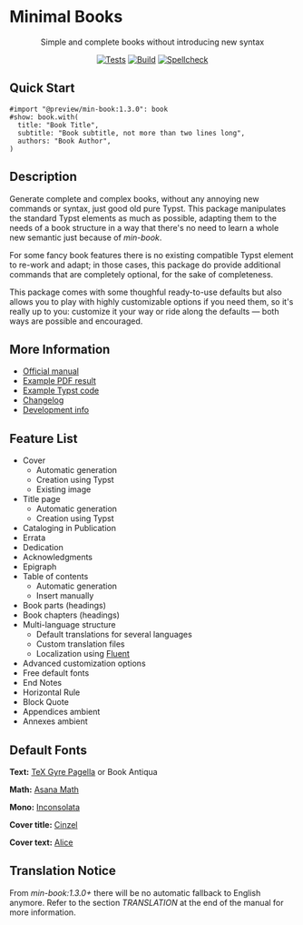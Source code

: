 # Minimal Books

<center align="center">

Simple and complete books without introducing new syntax  

[![Tests](https://github.com/mayconfmelo/min-book/actions/workflows/tests.yml/badge.svg)](https://github.com/mayconfmelo/min-book/actions/workflows/tests.yml)
[![Build](https://github.com/mayconfmelo/min-book/actions/workflows/build.yml/badge.svg)](https://github.com/mayconfmelo/min-book/actions/workflows/build.yml)
[![Spellcheck](https://github.com/mayconfmelo/min-book/actions/workflows/spellcheck.yml/badge.svg)](https://github.com/mayconfmelo/min-book/actions/workflows/spellcheck.yml)

</center>


## Quick Start

```typst
#import "@preview/min-book:1.3.0": book
#show: book.with(
  title: "Book Title",
  subtitle: "Book subtitle, not more than two lines long",
  authors: "Book Author",
)
```


## Description

Generate complete and complex books, without any annoying new commands or
syntax, just good old pure Typst. This package manipulates the standard Typst
elements as much as possible, adapting them to the needs of a book structure
in a way that there's no need to learn a whole new semantic just because of
_min-book_.

For some fancy book features there is no existing compatible Typst element to
re-work and adapt; in those cases, this package do provide additional commands
that are completely optional, for the sake of completeness.

This package comes with some thoughful ready-to-use defaults but also allows
you to play with highly customizable options if you need them, so it's really
up to you: customize it your way or ride along the defaults — both ways are
possible and encouraged.

## More Information

- [Official manual](https://raw.githubusercontent.com/mayconfmelo/min-book/refs/tags/1.3.0/docs/manual.pdf)
- [Example PDF result](https://raw.githubusercontent.com/mayconfmelo/min-book/refs/tags/1.3.0/docs/example.pdf)
- [Example Typst code](https://github.com/mayconfmelo/min-book/blob/1.3.0/template/main.typ)
- [Changelog](https://github.com/mayconfmelo/min-book/blob/main/docs/changelog.md)
- [Development info](https://github.com/mayconfmelo/min-book/blob/main/docs/dev.md)


## Feature List

- Cover
  - Automatic generation
  - Creation using Typst
  - Existing image
- Title page
  - Automatic generation
  - Creation using Typst
- Cataloging in Publication
- Errata
- Dedication
- Acknowledgments
- Epigraph
- Table of contents
  - Automatic generation
  - Insert manually
- Book parts (headings)
- Book chapters (headings)
- Multi-language structure
  - Default translations for several languages
  - Custom translation files
  - Localization using [Fluent](https://projectfluent.org/)
- Advanced customization options
- Free default fonts
- End Notes
- Horizontal Rule
- Block Quote
- Appendices ambient
- Annexes ambient


## Default Fonts

**Text:**
[TeX Gyre Pagella](https://www.gust.org.pl/projects/e-foundry/tex-gyre/pagella/qpl2_501otf.zip) or
Book Antiqua
  
**Math:**
[Asana Math](https://mirrors.ctan.org/fonts/Asana-Math/Asana-Math.otf)
  
**Mono:**
[Inconsolata](https://fonts.google.com/specimen/Inconsolata)

**Cover title:**
[Cinzel](https://fonts.google.com/specimen/Cinzel)
    
**Cover text:**
[Alice](https://fonts.google.com/specimen/Alice)


## Translation Notice

From _min-book:1.3.0+_ there will be no automatic fallback to English anymore.
Refer to the section _TRANSLATION_ at the end of the manual for more information.
